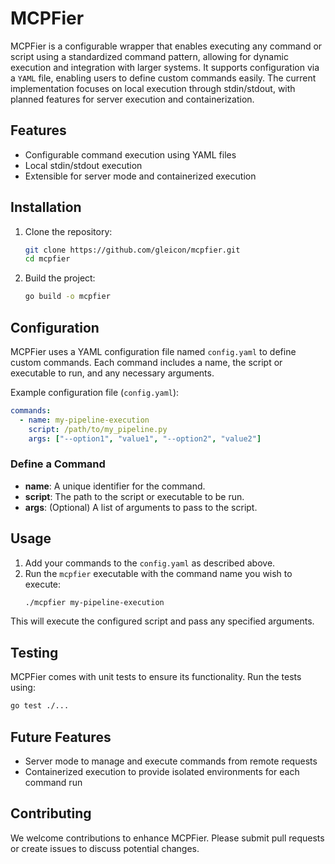 # MCPFier

MCPFier is a configurable wrapper that enables executing any command or script using a standardized command pattern, allowing for dynamic execution and integration with larger systems. It supports configuration via a `YAML` file, enabling users to define custom commands easily. The current implementation focuses on local execution through stdin/stdout, with planned features for server execution and containerization.

## Features
- Configurable command execution using YAML files
- Local stdin/stdout execution
- Extensible for server mode and containerized execution

## Installation

1. Clone the repository:
    ```bash
    git clone https://github.com/gleicon/mcpfier.git
    cd mcpfier
    ```

2. Build the project:
    ```bash
    go build -o mcpfier
    ```

## Configuration

MCPFier uses a YAML configuration file named `config.yaml` to define custom commands. Each command includes a name, the script or executable to run, and any necessary arguments.

Example configuration file (`config.yaml`):
```yaml
commands:
  - name: my-pipeline-execution
    script: /path/to/my_pipeline.py
    args: ["--option1", "value1", "--option2", "value2"]
```

### Define a Command

- **name**: A unique identifier for the command.
- **script**: The path to the script or executable to be run.
- **args**: (Optional) A list of arguments to pass to the script.

## Usage

1. Add your commands to the `config.yaml` as described above.
2. Run the `mcpfier` executable with the command name you wish to execute:
   ```bash
   ./mcpfier my-pipeline-execution
   ```

This will execute the configured script and pass any specified arguments.

## Testing

MCPFier comes with unit tests to ensure its functionality. Run the tests using:
```bash
go test ./...
```

## Future Features

- Server mode to manage and execute commands from remote requests
- Containerized execution to provide isolated environments for each command run

## Contributing

We welcome contributions to enhance MCPFier. Please submit pull requests or create issues to discuss potential changes.
